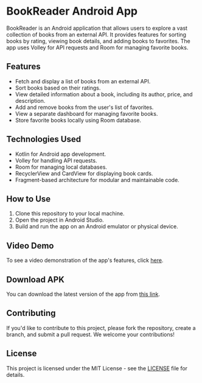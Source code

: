 # BookReader Android App

BookReader is an Android application that allows users to explore a vast collection of books from an external API. It provides features for sorting books by rating, viewing book details, and adding books to favorites. The app uses Volley for API requests and Room for managing favorite books.

## Features

- Fetch and display a list of books from an external API.
- Sort books based on their ratings.
- View detailed information about a book, including its author, price, and description.
- Add and remove books from the user's list of favorites.
- View a separate dashboard for managing favorite books.
- Store favorite books locally using Room database.

## Technologies Used

- Kotlin for Android app development.
- Volley for handling API requests.
- Room for managing local databases.
- RecyclerView and CardView for displaying book cards.
- Fragment-based architecture for modular and maintainable code.

## How to Use

1. Clone this repository to your local machine.
2. Open the project in Android Studio.
3. Build and run the app on an Android emulator or physical device.

## Video Demo

To see a video demonstration of the app's features, click [here](https://drive.google.com/file/d/1U17jHv_aVRVPNKwSB4BIkuAdPKlYTLzL/view?usp=share_link).

## Download APK

You can download the latest version of the app from [this link](https://drive.google.com/file/d/1idVnXqQ9DpTgOhAcfegaz0b_P9SpeUi_/view?usp=share_link).

## Contributing

If you'd like to contribute to this project, please fork the repository, create a branch, and submit a pull request. We welcome your contributions!

## License

This project is licensed under the MIT License - see the [LICENSE](LICENSE) file for details.
